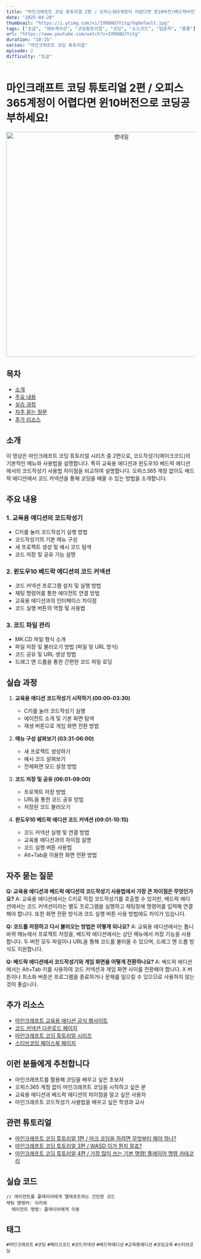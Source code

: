 ```yaml
---
title: "마인크래프트 코딩 튜토리얼 2편 / 오피스365계정이 어렵다면 윈10버전(베드락버전)으로 코딩공부하세요!"
date: "2025-04-28"
thumbnail: "https://i.ytimg.com/vi/IXR8ADJYitg/hqdefault.jpg"
tags: ["초급", "에듀케이션", "코딩튜토리얼", "코딩", "소스코드", "입문자", "롱폼"]
url: "https://www.youtube.com/watch?v=IXR8ADJYitg"
duration: "10:15"
series: "마인크래프트 코딩 튜토리얼"
episode: 2
difficulty: "초급"
---
```


# 마인크래프트 코딩 튜토리얼 2편 / 오피스365계정이 어렵다면 윈10버전으로 코딩공부하세요!

<div align="center">
<img src="https://i.ytimg.com/vi/IXR8ADJYitg/hqdefault.jpg" alt="썸네일" width="600"/>
</div>

## 목차
- [소개](#소개)
- [주요 내용](#주요-내용)
- [실습 과정](#실습-과정)
- [자주 묻는 질문](#자주-묻는-질문)
- [추가 리소스](#추가-리소스)

## 소개
이 영상은 마인크래프트 코딩 튜토리얼 시리즈 중 2편으로, 코드작성기(메이크코드)의 기본적인 메뉴와 사용법을 설명합니다. 특히 교육용 에디션과 윈도우10 베드락 에디션에서의 코드작성기 사용법 차이점을 비교하여 설명합니다. 오피스365 계정 없이도 베드락 에디션에서 코드 커넥션을 통해 코딩을 배울 수 있는 방법을 소개합니다.

## 주요 내용

### 1. 교육용 에디션의 코드작성기
- C키를 눌러 코드작성기 실행 방법
- 코드작성기의 기본 메뉴 구성
- 새 프로젝트 생성 및 예시 코드 탐색
- 코드 저장 및 공유 기능 설명

### 2. 윈도우10 베드락 에디션의 코드 커넥션
- 코드 커넥션 프로그램 설치 및 실행 방법
- 채팅 명령어를 통한 에이전트 연결 방법
- 교육용 에디션과의 인터페이스 차이점
- 코드 실행 버튼의 역할 및 사용법

### 3. 코드 파일 관리
- MK.CD 파일 형식 소개
- 파일 저장 및 불러오기 방법 (파일 및 URL 방식)
- 코드 공유 및 URL 생성 방법
- 드래그 앤 드롭을 통한 간편한 코드 파일 로딩

## 실습 과정

1. **교육용 에디션 코드작성기 시작하기 (00:00-03:30)**
   - C키를 눌러 코드작성기 실행
   - 에이전트 소개 및 기본 화면 탐색
   - 재생 버튼으로 게임 화면 전환 방법

2. **메뉴 구성 살펴보기 (03:31-06:00)**
   - 새 프로젝트 생성하기
   - 예시 코드 살펴보기
   - 전체화면 모드 설정 방법

3. **코드 저장 및 공유 (06:01-09:00)**
   - 프로젝트 저장 방법
   - URL을 통한 코드 공유 방법
   - 저장된 코드 불러오기

4. **윈도우10 베드락 에디션 코드 커넥션 (09:01-10:15)**
   - 코드 커넥션 실행 및 연결 방법
   - 교육용 에디션과의 차이점 설명
   - 코드 실행 버튼 사용법
   - Alt+Tab을 이용한 화면 전환 방법

## 자주 묻는 질문

**Q: 교육용 에디션과 베드락 에디션의 코드작성기 사용법에서 가장 큰 차이점은 무엇인가요?**
A: 교육용 에디션에서는 C키로 직접 코드작성기를 호출할 수 있지만, 베드락 에디션에서는 코드 커넥션이라는 별도 프로그램을 실행하고 채팅창에 명령어를 입력해 연결해야 합니다. 또한 화면 전환 방식과 코드 실행 버튼 사용 방법에도 차이가 있습니다.

**Q: 코드를 저장하고 다시 불러오는 방법은 어떻게 되나요?**
A: 교육용 에디션에서는 톱니바퀴 메뉴에서 프로젝트 저장을, 베드락 에디션에서는 상단 메뉴에서 저장 기능을 사용합니다. 두 버전 모두 파일이나 URL을 통해 코드를 불러올 수 있으며, 드래그 앤 드롭 방식도 지원합니다.

**Q: 베드락 에디션에서 코드작성기와 게임 화면을 어떻게 전환하나요?**
A: 베드락 에디션에서는 Alt+Tab 키를 사용하여 코드 커넥션과 게임 화면 사이를 전환해야 합니다. X 버튼이나 최소화 버튼은 프로그램을 종료하거나 문제를 일으킬 수 있으므로 사용하지 않는 것이 좋습니다.

## 추가 리소스
- [마인크래프트 교육용 에디션 공식 웹사이트](https://education.minecraft.net/)
- [코드 커넥션 다운로드 페이지](https://education.minecraft.net/ko-kr/resources/code-connection-for-minecraft)
- [마인크래프트 코딩 튜토리얼 시리즈](https://www.youtube.com/playlist?list=PLUBAomtdQ_GRcGOXTaNXIsVrXP2WFVeJL)
- [스티브코딩 페이스북 페이지](https://www.facebook.com/stvcoding/)

## 이런 분들에게 추천합니다
- 마인크래프트를 활용해 코딩을 배우고 싶은 초보자
- 오피스365 계정 없이 마인크래프트 코딩을 시작하고 싶은 분
- 교육용 에디션과 베드락 에디션의 차이점을 알고 싶은 사용자
- 마인크래프트 코드작성기 사용법을 배우고 싶은 학생과 교사

## 관련 튜토리얼
- [마인크래프트 코딩 튜토리얼 1편 / 마크 코딩을 하려면 무엇부터 해야 하나?](https://www.youtube.com/watch?v=n8OkvdQX8Nk)
- [마인크래프트 코딩 튜토리얼 3편 / WASD 이거 뭔지 알죠?](https://www.youtube.com/watch?v=9MjmAmwQUvE)
- [마인크래프트 코딩 튜토리얼 4편 / 가장 많이 쓰는 기본 명령! 플레이어 명령 카테코리](https://www.youtube.com/watch?v=Tj1jT7G8Jq8)

## 실습 코드
```
// 에이전트를 플레이어에게 텔레포트하는 간단한 코드
채팅 명령어: 이리와
  에이전트 명령: 플레이어에게 이동
```

## 태그
`#마인크래프트` `#코딩` `#메이크코드` `#코드커넥션` `#베드락에디션` `#교육용에디션` `#코딩교육` `#스티브코딩`